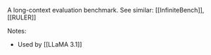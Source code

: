 A long-context evaluation benchmark.
See similar: [[InfiniteBench]], [[RULER]]

Notes:
- Used by [[LLaMA 3.1]]

